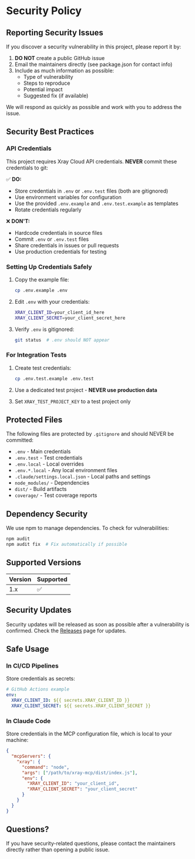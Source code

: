 # Security Policy

## Reporting Security Issues

If you discover a security vulnerability in this project, please report it by:

1. **DO NOT** create a public GitHub issue
2. Email the maintainers directly (see package.json for contact info)
3. Include as much information as possible:
   - Type of vulnerability
   - Steps to reproduce
   - Potential impact
   - Suggested fix (if available)

We will respond as quickly as possible and work with you to address the issue.

## Security Best Practices

### API Credentials

This project requires Xray Cloud API credentials. **NEVER** commit these credentials to git:

✅ **DO:**
- Store credentials in `.env` or `.env.test` files (both are gitignored)
- Use environment variables for configuration
- Use the provided `.env.example` and `.env.test.example` as templates
- Rotate credentials regularly

❌ **DON'T:**
- Hardcode credentials in source files
- Commit `.env` or `.env.test` files
- Share credentials in issues or pull requests
- Use production credentials for testing

### Setting Up Credentials Safely

1. Copy the example file:
   ```bash
   cp .env.example .env
   ```

2. Edit `.env` with your credentials:
   ```bash
   XRAY_CLIENT_ID=your_client_id_here
   XRAY_CLIENT_SECRET=your_client_secret_here
   ```

3. Verify `.env` is gitignored:
   ```bash
   git status  # .env should NOT appear
   ```

### For Integration Tests

1. Create test credentials:
   ```bash
   cp .env.test.example .env.test
   ```

2. Use a dedicated test project - **NEVER use production data**

3. Set `XRAY_TEST_PROJECT_KEY` to a test project only

## Protected Files

The following files are protected by `.gitignore` and should NEVER be committed:

- `.env` - Main credentials
- `.env.test` - Test credentials
- `.env.local` - Local overrides
- `.env.*.local` - Any local environment files
- `.claude/settings.local.json` - Local paths and settings
- `node_modules/` - Dependencies
- `dist/` - Build artifacts
- `coverage/` - Test coverage reports

## Dependency Security

We use npm to manage dependencies. To check for vulnerabilities:

```bash
npm audit
npm audit fix  # Fix automatically if possible
```

## Supported Versions

| Version | Supported          |
| ------- | ------------------ |
| 1.x     | :white_check_mark: |

## Security Updates

Security updates will be released as soon as possible after a vulnerability is confirmed. Check the [Releases](https://github.com/yourusername/xray-mcp/releases) page for updates.

## Safe Usage

### In CI/CD Pipelines

Store credentials as secrets:

```yaml
# GitHub Actions example
env:
  XRAY_CLIENT_ID: ${{ secrets.XRAY_CLIENT_ID }}
  XRAY_CLIENT_SECRET: ${{ secrets.XRAY_CLIENT_SECRET }}
```

### In Claude Code

Store credentials in the MCP configuration file, which is local to your machine:

```json
{
  "mcpServers": {
    "xray": {
      "command": "node",
      "args": ["/path/to/xray-mcp/dist/index.js"],
      "env": {
        "XRAY_CLIENT_ID": "your_client_id",
        "XRAY_CLIENT_SECRET": "your_client_secret"
      }
    }
  }
}
```

## Questions?

If you have security-related questions, please contact the maintainers directly rather than opening a public issue.
